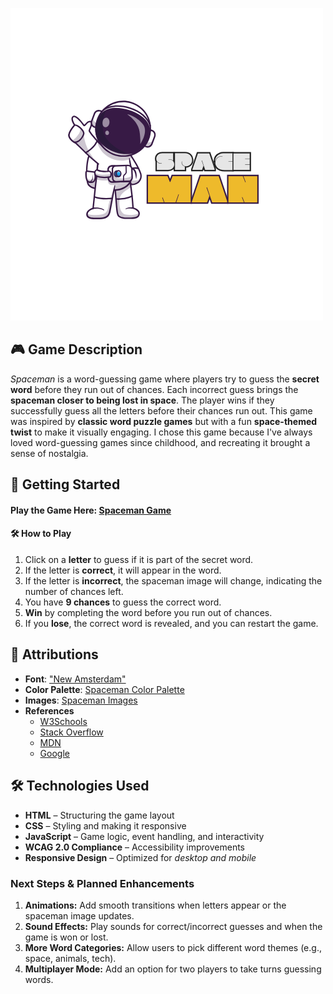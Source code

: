  
![spaceman](./images/spaceMan.png)

 ## 🎮 Game Description

*Spaceman* is a word-guessing game where players try to guess the **secret word** before they run out of chances. Each incorrect guess brings the **spaceman closer to being lost in space**. The player wins if they successfully guess all the letters before their chances run out.
This game was inspired by **classic word puzzle games** but with a fun **space-themed twist** to make it visually engaging. I chose this game because I've always loved word-guessing games since childhood, and recreating it brought a sense of nostalgia.

## 🚀 Getting Started

#### Play the Game Here: [Spaceman Game](https://shakieraearvin.github.io/Spaceman-Game/)

#### 🛠 How to Play
1. Click on a **letter** to guess if it is part of the secret word.
2. If the letter is **correct**, it will appear in the word.
3. If the letter is **incorrect**, the spaceman image will change, indicating the number of chances left.
4. You have **9 chances** to guess the correct word.
5. **Win** by completing the word before you run out of chances.
6. If you **lose**, the correct word is revealed, and you can restart the game.


## 🔗 Attributions

* **Font**: ["New Amsterdam"](https://fonts.google.com/specimen/New+Amsterdam)
* **Color Palette**: [Spaceman Color Palette](https://paperheartdesign.com/blog/color-palette-awesome-space)
* **Images**: [Spaceman Images](https://www.freepik.com/free-photos-vectors/spaceman)
* **References** 
    * [W3Schools](https://www.w3schools.com/js/default.asp)
    * [Stack Overflow](https://stackoverflow.com/questions/6764961/change-an-image-with-onclick)
    * [MDN](http://MDN.com)
    * [Google](www.google.com)

## 🛠 Technologies Used

* **HTML** – Structuring the game layout
* **CSS** – Styling and making it responsive
* **JavaScript** – Game logic, event handling, and interactivity
* **WCAG 2.0 Compliance** – Accessibility improvements
* **Responsive Design** – Optimized for *desktop and mobile*

 ### Next Steps & Planned Enhancements

1. **Animations:** Add smooth transitions when letters appear or the spaceman image updates.
2. **Sound Effects:** Play sounds for correct/incorrect guesses and when the game is won or lost.
3. **More Word Categories:** Allow users to pick different word themes (e.g., space, animals, tech).
4. **Multiplayer Mode:** Add an option for two players to take turns guessing words.

